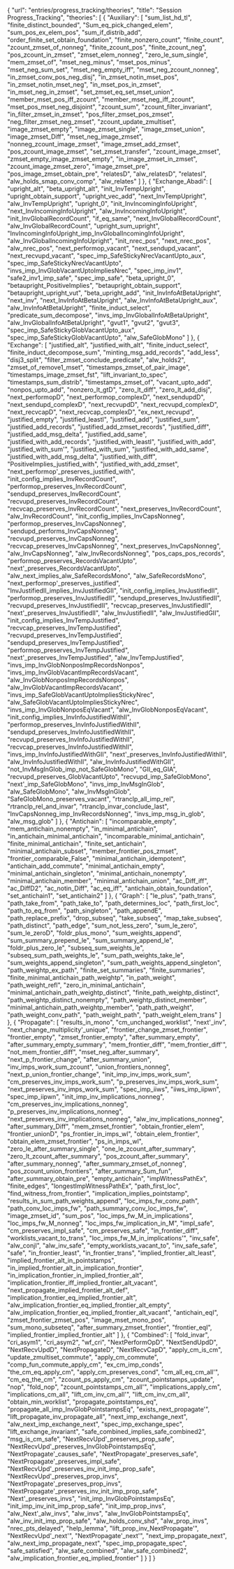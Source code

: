 {
    "url": "entries/progress_tracking/theories",
    "title": "Session Progress_Tracking",
    "theories": [
        {
            "Auxiliary": [
                "sum_list_hd_tl",
                "finite_distinct_bounded",
                "Sum_eq_pick_changed_elem",
                "sum_pos_ex_elem_pos",
                "sum_if_distrib_add",
                "order_finite_set_obtain_foundation",
                "finite_nonzero_count",
                "finite_count",
                "zcount_zmset_of_nonneg",
                "finite_zcount_pos",
                "finite_zcount_neg",
                "pos_zcount_in_zmset",
                "zmset_elem_nonneg",
                "zero_le_sum_single",
                "mem_zmset_of",
                "mset_neg_minus",
                "mset_pos_minus",
                "mset_neg_sum_set",
                "mset_neg_empty_iff",
                "mset_neg_zcount_nonneg",
                "in_zmset_conv_pos_neg_disj",
                "in_zmset_notin_mset_pos",
                "in_zmset_notin_mset_neg",
                "in_mset_pos_in_zmset",
                "in_mset_neg_in_zmset",
                "set_zmset_eq_set_mset_union",
                "member_mset_pos_iff_zcount",
                "member_mset_neg_iff_zcount",
                "mset_pos_mset_neg_disjoint",
                "zcount_sum",
                "zcount_filter_invariant",
                "in_filter_zmset_in_zmset",
                "pos_filter_zmset_pos_zmset",
                "neg_filter_zmset_neg_zmset",
                "zcount_update_zmultiset",
                "image_zmset_empty",
                "image_zmset_single",
                "image_zmset_union",
                "image_zmset_Diff",
                "mset_neg_image_zmset",
                "nonneg_zcount_image_zmset",
                "image_zmset_add_zmset",
                "pos_zcount_image_zmset",
                "set_zmset_transfer",
                "zcount_image_zmset",
                "zmset_empty_image_zmset_empty",
                "in_image_zmset_in_zmset",
                "zcount_image_zmset_zero",
                "image_zmset_pre",
                "pos_image_zmset_obtain_pre",
                "relatesD",
                "alw_relatesD",
                "relatesI",
                "alw_holds_smap_conv_comp",
                "alw_relates"
            ]
        },
        {
            "Exchange_Abadi": [
                "upright_alt",
                "beta_upright_alt",
                "init_InvTempUpright",
                "upright_obtain_support",
                "upright_vec_add",
                "next_InvTempUpright",
                "alw_InvTempUpright",
                "upright_0",
                "init_InvIncomingInfoUpright",
                "next_InvIncomingInfoUpright",
                "alw_InvIncomingInfoUpright",
                "init_InvGlobalRecordCount",
                "if_eq_same",
                "next_InvGlobalRecordCount",
                "alw_InvGlobalRecordCount",
                "upright_sum_upright",
                "InvIncomingInfoUpright_imp_InvGlobalIncomingInfoUpright",
                "alw_InvGlobalIncomingInfoUpright",
                "init_nrec_pos",
                "next_nrec_pos",
                "alw_nrec_pos",
                "next_performop_vacant",
                "next_sendupd_vacant",
                "next_recvupd_vacant",
                "spec_imp_SafeStickyNrecVacantUpto_aux",
                "spec_imp_SafeStickyNrecVacantUpto",
                "invs_imp_InvGlobVacantUptoImpliesNrec",
                "spec_imp_inv1",
                "safe2_inv1_imp_safe",
                "spec_imp_safe",
                "beta_upright_0",
                "betaupright_PositiveImplies",
                "betaupright_obtain_support",
                "betaupright_upright_vut",
                "beta_upright_add",
                "init_InvInfoAtBetaUpright",
                "next_inv",
                "next_InvInfoAtBetaUpright",
                "alw_InvInfoAtBetaUpright_aux",
                "alw_InvInfoAtBetaUpright",
                "finite_induct_select",
                "predicate_sum_decompose",
                "invs_imp_InvGlobalInfoAtBetaUpright",
                "alw_InvGlobalInfoAtBetaUpright",
                "gvut1",
                "gvut2",
                "gvut3",
                "spec_imp_SafeStickyGlobVacantUpto_aux",
                "spec_imp_SafeStickyGlobVacantUpto",
                "alw_SafeGlobMono"
            ]
        },
        {
            "Exchange": [
                "justified_alt",
                "justified_with_alt",
                "finite_induct_select",
                "finite_induct_decompose_sum",
                "minting_msg_add_records",
                "add_less",
                "disj3_split",
                "filter_zmset_conclude_predicate",
                "alw_holds2",
                "zmset_of_remove1_mset",
                "timestamps_zmset_of_pair_image",
                "timestamps_image_zmset_fst",
                "lift_invariant_to_spec",
                "timestamps_sum_distrib",
                "timestamps_zmset_of",
                "vacant_upto_add",
                "nonpos_upto_add",
                "nonzero_lt_gtD",
                "zero_lt_diff",
                "zero_lt_add_disj",
                "next_performopD",
                "next_performop_complexD",
                "next_sendupdD",
                "next_sendupd_complexD",
                "next_recvupdD",
                "next_recvupd_complexD",
                "next_recvcapD",
                "next_recvcap_complexD",
                "ex_next_recvupd",
                "justified_empty",
                "justified_leastI",
                "justified_add",
                "justified_sum",
                "justified_add_records",
                "justified_add_zmset_records",
                "justified_diff",
                "justified_add_msg_delta",
                "justified_add_same",
                "justified_with_add_records",
                "justified_with_leastI",
                "justified_with_add",
                "justified_with_sum'",
                "justified_with_sum",
                "justified_with_add_same",
                "justified_with_add_msg_delta",
                "justified_with_diff",
                "PositiveImplies_justified_with",
                "justified_with_add_zmset",
                "next_performop'_preserves_justified_with",
                "init_config_implies_InvRecordCount",
                "performop_preserves_InvRecordCount",
                "sendupd_preserves_InvRecordCount",
                "recvupd_preserves_InvRecordCount",
                "recvcap_preserves_InvRecordCount",
                "next_preserves_InvRecordCount",
                "alw_InvRecordCount",
                "init_config_implies_InvCapsNonneg",
                "performop_preserves_InvCapsNonneg",
                "sendupd_performs_InvCapsNonneg",
                "recvupd_preserves_InvCapsNonneg",
                "recvcap_preserves_InvCapsNonneg",
                "next_preserves_InvCapsNonneg",
                "alw_InvCapsNonneg",
                "alw_InvRecordsNonneg",
                "pos_caps_pos_records",
                "performop_preserves_RecordsVacantUpto",
                "next'_preserves_RecordsVacantUpto",
                "alw_next_implies_alw_SafeRecordsMono",
                "alw_SafeRecordsMono",
                "next_performop'_preserves_justified",
                "InvJustifiedII_implies_InvJustifiedGII",
                "init_config_implies_InvJustifiedII",
                "performop_preserves_InvJustifiedII",
                "sendupd_preserves_InvJustifiedII",
                "recvupd_preserves_InvJustifiedII",
                "recvcap_preserves_InvJustifiedII",
                "next'_preserves_InvJustifiedII",
                "alw_InvJustifiedII",
                "alw_InvJustifiedGII",
                "init_config_implies_InvTempJustified",
                "recvcap_preserves_InvTempJustified",
                "recvupd_preserves_InvTempJustified",
                "sendupd_preserves_InvTempJustified",
                "performop_preserves_InvTempJustified",
                "next'_preserves_InvTempJustified",
                "alw_InvTempJustified",
                "invs_imp_InvGlobNonposImpRecordsNonpos",
                "invs_imp_InvGlobVacantImpRecordsVacant",
                "alw_InvGlobNonposImpRecordsNonpos",
                "alw_InvGlobVacantImpRecordsVacant",
                "invs_imp_SafeGlobVacantUptoImpliesStickyNrec",
                "alw_SafeGlobVacantUptoImpliesStickyNrec",
                "invs_imp_InvGlobNonposEqVacant",
                "alw_InvGlobNonposEqVacant",
                "init_config_implies_InvInfoJustifiedWithII",
                "performop_preserves_InvInfoJustifiedWithII",
                "sendupd_preserves_InvInfoJustifiedWithII",
                "recvupd_preserves_InvInfoJustifiedWithII",
                "recvcap_preserves_InvInfoJustifiedWithII",
                "invs_imp_InvInfoJustifiedWithGII",
                "next'_preserves_InvInfoJustifiedWithII",
                "alw_InvInfoJustifiedWithII",
                "alw_InvInfoJustifiedWithGII",
                "not_InvMsgInGlob_imp_not_SafeGlobMono",
                "GII_eq_GIA",
                "recvupd_preserves_GlobVacantUpto",
                "recvupd_imp_SafeGlobMono",
                "next'_imp_SafeGlobMono",
                "invs_imp_InvMsgInGlob",
                "alw_SafeGlobMono",
                "alw_InvMsgInGlob",
                "SafeGlobMono_preserves_vacant",
                "rtranclp_all_imp_rel",
                "rtranclp_rel_and_invar",
                "rtranclp_invar_conclude_last",
                "InvCapsNonneg_imp_InvRecordsNonneg",
                "invs_imp_msg_in_glob",
                "alw_msg_glob"
            ]
        },
        {
            "Antichain": [
                "incomparable_empty",
                "mem_antichain_nonempty",
                "in_minimal_antichain",
                "in_antichain_minimal_antichain",
                "incomparable_minimal_antichain",
                "finite_minimal_antichain",
                "finite_set_antichain",
                "minimal_antichain_subset",
                "member_frontier_pos_zmset",
                "frontier_comparable_False",
                "minimal_antichain_idempotent",
                "antichain_add_commute",
                "minimal_antichain_empty",
                "minimal_antichain_singleton",
                "minimal_antichain_nonempty",
                "minimal_antichain_member",
                "minimal_antichain_union",
                "ac_Diff_iff",
                "ac_DiffD2",
                "ac_notin_Diff",
                "ac_eq_iff",
                "antichain_obtain_foundation",
                "set_antichain1",
                "set_antichain2"
            ]
        },
        {
            "Graph": [
                "le_plus",
                "path_trans",
                "path_take_from",
                "path_take_to",
                "path_determines_loc",
                "path_first_loc",
                "path_to_eq_from",
                "path_singleton",
                "path_appendE",
                "path_replace_prefix",
                "drop_subseq",
                "take_subseq",
                "map_take_subseq",
                "path_distinct",
                "path_edge",
                "sum_not_less_zero",
                "sum_le_zero",
                "sum_le_zeroD",
                "foldr_plus_mono",
                "sum_weights_append",
                "sum_summary_prepend_le",
                "sum_summary_append_le",
                "foldr_plus_zero_le",
                "subseq_sum_weights_le",
                "subseq_sum_path_weights_le",
                "sum_path_weights_take_le",
                "sum_weights_append_singleton",
                "sum_path_weights_append_singleton",
                "path_weightp_ex_path",
                "finite_set_summaries",
                "finite_summaries",
                "finite_minimal_antichain_path_weightp",
                "in_path_weight",
                "path_weight_refl",
                "zero_in_minimal_antichain",
                "minimal_antichain_path_weightp_distinct",
                "finite_path_weightp_distinct",
                "path_weightp_distinct_nonempty",
                "path_weightp_distinct_member",
                "minimal_antichain_path_weightp_member",
                "path_path_weight",
                "path_weight_conv_path",
                "path_weight_path",
                "path_weight_elem_trans"
            ]
        },
        {
            "Propagate": [
                "results_in_mono",
                "cm_unchanged_worklist",
                "next'_inv",
                "next_change_multiplicity'_unique",
                "frontier_change_zmset_frontier",
                "frontier_empty",
                "zmset_frontier_empty",
                "after_summary_empty",
                "after_summary_empty_summary",
                "mem_frontier_diff",
                "mem_frontier_diff'",
                "not_mem_frontier_diff",
                "mset_neg_after_summary",
                "next_p_frontier_change",
                "after_summary_union",
                "inv_imps_work_sum_zcount",
                "union_frontiers_nonneg",
                "next_p_union_frontier_change",
                "init_imp_inv_imps_work_sum",
                "cm_preserves_inv_imps_work_sum",
                "p_preserves_inv_imps_work_sum",
                "next_preserves_inv_imps_work_sum",
                "spec_imp_iiws",
                "iiws_imp_iipwn",
                "spec_imp_iipwn",
                "init_imp_inv_implications_nonneg",
                "cm_preserves_inv_implications_nonneg",
                "p_preserves_inv_implications_nonneg",
                "next_preserves_inv_implications_nonneg",
                "alw_inv_implications_nonneg",
                "after_summary_Diff",
                "mem_zmset_frontier",
                "obtain_frontier_elem",
                "frontier_unionD",
                "ps_frontier_in_imps_wl",
                "obtain_elem_frontier",
                "obtain_elem_zmset_frontier",
                "ps_in_imps_wl",
                "zero_le_after_summary_single",
                "one_le_zcount_after_summary",
                "zero_lt_zcount_after_summary",
                "pos_zcount_after_summary",
                "after_summary_nonneg",
                "after_summary_zmset_of_nonneg",
                "pos_zcount_union_frontiers",
                "after_summary_Sum_fun",
                "after_summary_obtain_pre",
                "empty_antichain",
                "impWitnessPathEx",
                "finite_edges",
                "longestImpWitnessPathEx",
                "path_first_loc",
                "find_witness_from_frontier",
                "implication_implies_pointstamp",
                "results_in_sum_path_weights_append",
                "loc_imps_fw_conv_path",
                "path_conv_loc_imps_fw",
                "path_summary_conv_loc_imps_fw",
                "image_zmset_id",
                "sum_pos",
                "loc_imps_fw_M_in_implications",
                "loc_imps_fw_M_nonneg",
                "loc_imps_fw_implication_in_M",
                "impl_safe",
                "cm_preserves_impl_safe",
                "cm_preserves_safe",
                "in_frontier_diff",
                "worklists_vacant_to_trans",
                "loc_imps_fw_M_in_implications'",
                "inv_safe",
                "alw_conjI",
                "alw_inv_safe",
                "empty_worklists_vacant_to",
                "inv_safe_safe",
                "safe",
                "in_frontier_least",
                "in_frontier_trans",
                "implied_frontier_alt_least",
                "implied_frontier_alt_in_pointstamps",
                "in_implied_frontier_alt_in_implication_frontier",
                "in_implication_frontier_in_implied_frontier_alt",
                "implication_frontier_iff_implied_frontier_alt_vacant",
                "next_propagate_implied_frontier_alt_def",
                "implication_frontier_eq_implied_frontier_alt",
                "alw_implication_frontier_eq_implied_frontier_alt_empty",
                "alw_implication_frontier_eq_implied_frontier_alt_vacant",
                "antichain_eqI",
                "zmset_frontier_zmset_pos",
                "image_mset_mono_pos",
                "sum_mono_subseteq",
                "after_summary_zmset_frontier",
                "frontier_eqI",
                "implied_frontier_implied_frontier_alt"
            ]
        },
        {
            "Combined": [
                "fold_invar",
                "cri_asym1",
                "cri_asym2",
                "wf_cri",
                "NextPerformOpD",
                "NextSendUpdD",
                "NextRecvUpdD",
                "NextPropagateD",
                "NextRecvCapD",
                "apply_cm_is_cm",
                "update_zmultiset_commute",
                "apply_cm_commute",
                "comp_fun_commute_apply_cm",
                "ex_cm_imp_conds",
                "the_cm_eq_apply_cm",
                "apply_cm_preserves_cond",
                "cm_all_eq_cm_all'",
                "cm_eq_the_cm",
                "zcount_ps_apply_cm",
                "zcount_pointstamps_update",
                "nop",
                "fold_nop",
                "zcount_pointstamps_cm_all'",
                "implications_apply_cm",
                "implications_cm_all",
                "lift_cm_inv_cm_all'",
                "lift_cm_inv_cm_all",
                "obtain_min_worklist",
                "propagate_pointstamps_eq",
                "propagate_all_imp_InvGlobPointstampsEq",
                "exists_next_propagate'",
                "lift_propagate_inv_propagate_all",
                "next_imp_exchange_next",
                "alw_next_imp_exchange_next",
                "spec_imp_exchange_spec",
                "lift_exchange_invariant",
                "safe_combined_implies_safe_combined2",
                "msg_is_cm_safe",
                "NextRecvUpd'_preserves_prop_safe",
                "NextRecvUpd'_preserves_InvGlobPointstampsEq",
                "NextPropagate'_causes_safe",
                "NextPropagate'_preserves_safe",
                "NextPropagate'_preserves_impl_safe",
                "NextRecvUpd'_preserves_inv_init_imp_prop_safe",
                "NextRecvUpd'_preserves_prop_invs",
                "NextPropagate'_preserves_prop_invs",
                "NextPropagate'_preserves_inv_init_imp_prop_safe",
                "Next'_preserves_invs",
                "init_imp_InvGlobPointstampsEq",
                "init_imp_inv_init_imp_prop_safe",
                "init_imp_prop_invs",
                "alw_Next'_alw_invs",
                "alw_invs",
                "alw_InvGlobPointstampsEq",
                "alw_inv_init_imp_prop_safe",
                "alw_holds_conv_shd",
                "alw_prop_invs",
                "nrec_pts_delayed",
                "help_lemma",
                "lift_prop_inv_NextPropagate'",
                "NextRecvUpd'_next'",
                "NextPropagate'_next'",
                "next_imp_propagate_next",
                "alw_next_imp_propagate_next",
                "spec_imp_propagate_spec",
                "safe_satisfied",
                "alw_safe_combined",
                "alw_safe_combined2",
                "alw_implication_frontier_eq_implied_frontier"
            ]
        }
    ]
}
